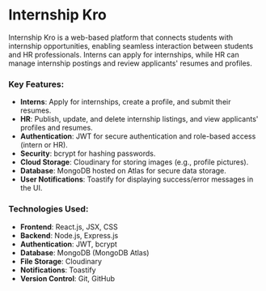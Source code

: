 # Internship Kro

Internship Kro is a web-based platform that connects students with internship opportunities, enabling seamless interaction between students and HR professionals. Interns can apply for internships, while HR can manage internship postings and review applicants' resumes and profiles.

### Key Features:
- **Interns**: Apply for internships, create a profile, and submit their resumes.
- **HR**: Publish, update, and delete internship listings, and view applicants' profiles and resumes.
- **Authentication**: JWT for secure authentication and role-based access (intern or HR).
- **Security**: bcrypt for hashing passwords.
- **Cloud Storage**: Cloudinary for storing images (e.g., profile pictures).
- **Database**: MongoDB hosted on Atlas for secure data storage.
- **User Notifications**: Toastify for displaying success/error messages in the UI.

### Technologies Used:
- **Frontend**: React.js, JSX, CSS
- **Backend**: Node.js, Express.js
- **Authentication**: JWT, bcrypt
- **Database**: MongoDB (MongoDB Atlas)
- **File Storage**: Cloudinary
- **Notifications**: Toastify
- **Version Control**: Git, GitHub

